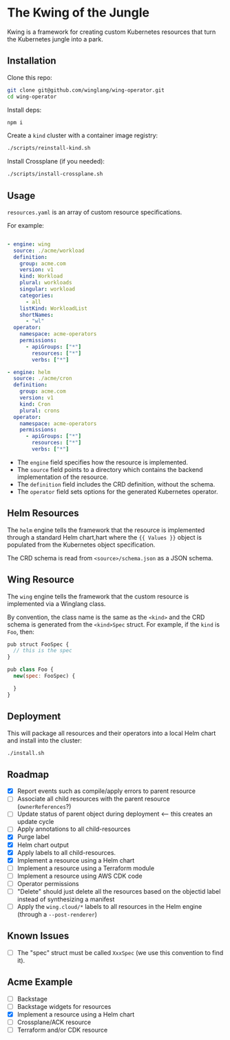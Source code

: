 # The Kwing of the Jungle

Kwing is a framework for creating custom Kubernetes resources that turn the Kubernetes jungle into a
park.

## Installation

Clone this repo:

```sh
git clone git@github.com/winglang/wing-operator.git
cd wing-operator
```

Install deps:

```sh
npm i
```

Create a `kind` cluster with a container image registry:

```sh
./scripts/reinstall-kind.sh
```

Install Crossplane (if you needed):

```sh
./scripts/install-crossplane.sh
```

## Usage

`resources.yaml` is an array of custom resource specifications.

For example:

```yaml

- engine: wing
  source: ./acme/workload
  definition:
    group: acme.com
    version: v1
    kind: Workload
    plural: workloads
    singular: workload
    categories: 
      - all
    listKind: WorkloadList
    shortNames:
      - "wl"
  operator:
    namespace: acme-operators
    permissions:
      - apiGroups: ["*"]
        resources: ["*"]
        verbs: ["*"]

- engine: helm
  source: ./acme/cron
  definition:
    group: acme.com
    version: v1
    kind: Cron
    plural: crons
  operator:
    namespace: acme-operators
    permissions:
      - apiGroups: ["*"]
        resources: ["*"]
        verbs: ["*"]
```

- The `engine` field specifies how the resource is implemented.
- The `source` field points to a directory which contains the
  backend implementation of the resource.
- The `definition` field includes the CRD definition, without the schema.
- The `operator` field sets options for the generated Kubernetes operator.

## Helm Resources

The `helm` engine tells the framework that the resource is implemented through a standard Helm chart,hart
where the `{{ Values }}` object is populated from the Kubernetes object specification.

The CRD schema is read from `<source>/schema.json` as a JSON schema.

## Wing Resource

The `wing` engine tells the framework that the custom resource is implemented via a Winglang class.

By convention, the class name is the same as the `<kind>` and the CRD schema is generated from the
`<kind>Spec` struct. For example, if the `kind` is `Foo`, then:

```js
pub struct FooSpec {
  // this is the spec
}

pub class Foo {
  new(spec: FooSpec) {

  }
}
```

## Deployment

This will package all resources and their operators into a local Helm chart and install into the
cluster:

```sh
./install.sh
```

## Roadmap

- [x] Report events such as compile/apply errors to parent resource
- [ ] Associate all child resources with the parent resource (`ownerReferences`?)
- [ ] Update status of parent object during deployment <-- this creates an update cycle
- [ ] Apply annotations to all child-resources
- [x] Purge label
- [x] Helm chart output
- [x] Apply labels to all child-resources.
- [x] Implement a resource using a Helm chart
- [ ] Implement a resource using a Terraform module
- [ ] Implement a resource using AWS CDK code
- [ ] Operator permissions
- [ ] "Delete" should just delete all the resources based on the objectid label instead of synthesizing a manifest
- [ ] Apply the `wing.cloud/*` labels to all resources in the Helm engine (through a `--post-renderer`)

## Known Issues

- [ ] The "spec" struct must be called `XxxSpec` (we use this convention to find it).

## Acme Example

- [ ] Backstage
- [ ] Backstage widgets for resources
- [x] Implement a resource using a Helm chart
- [ ] Crossplane/ACK resource
- [ ] Terraform and/or CDK resource